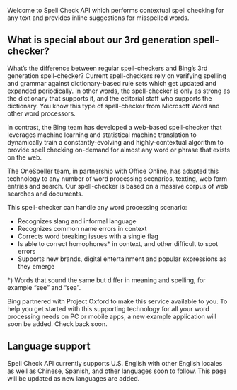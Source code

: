 <!-- 
NavPath: Spell Check API
LinkLabel: Overview
Url: AcademicKnowledge/documentation
Weight: 100
-->


Welcome to Spell Check API which performs contextual spell checking for any text and provides inline suggestions for misspelled words. 

## What is special about our 3rd generation spell-checker?

What’s the difference between regular spell-checkers and Bing’s 3rd generation spell-checker? Current spell-checkers rely on verifying spelling and grammar against dictionary-based rule sets which get updated and expanded periodically. In other words, the spell-checker is only as strong as the dictionary that supports it, and the editorial staff who supports the dictionary. You know this type of spell-checker from Microsoft Word and other word processors.

In contrast, the Bing team has developed a web-based spell-checker that leverages machine learning and statistical machine translation to dynamically train a constantly-evolving and highly-contextual algorithm to provide spell checking on-demand for almost any word or phrase that exists on the web. 

The OneSpeller team, in partnership with Office Online, has adapted this technology to any number of word processing scenarios, texting, web form entries and search. Our spell-checker is based on a massive corpus of web searches and documents.

This spell-checker can handle any word processing scenario: 
* 	Recognizes slang and informal language
* 	Recognizes common name errors in context
* 	Corrects word breaking issues with a single flag
* 	Is able to correct homophones* in context, and other difficult to spot errors
* 	Supports new brands, digital entertainment and popular expressions as they emerge

*) Words that sound the same but differ in meaning and spelling, for example “see” and “sea”.
 
Bing partnered with Project Oxford to make this service available to you. To help you get started with this supporting technology for all your word processing needs on PC or mobile apps, a new example application will soon be added. Check back soon.

## Language support
Spell Check API currently supports U.S. English with other English locales as well as Chinese, Spanish, and other languages soon to follow. This page will be updated as new languages are added.

